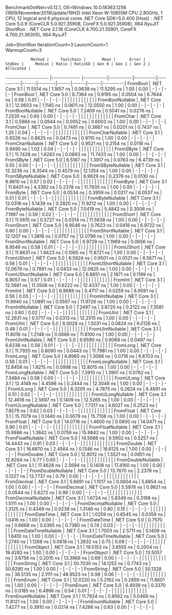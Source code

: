 
BenchmarkDotNet=v0.12.1, OS=Windows 10.0.18363.1256 (1909/November2018Update/19H2)
Intel Xeon W-10855M CPU 2.80GHz, 1 CPU, 12 logical and 6 physical cores
.NET Core SDK=5.0.400
  [Host]   : .NET Core 5.0.9 (CoreCLR 5.0.921.35908, CoreFX 5.0.921.35908), X64 RyuJIT
  ShortRun : .NET Core 3.1.18 (CoreCLR 4.700.21.35901, CoreFX 4.700.21.36305), X64 RyuJIT

Job=ShortRun  IterationCount=3  LaunchCount=1  
WarmupCount=3  

               Method |     Toolchain |       Mean |      Error |    StdDev |     Median | Ratio | RatioSD | Gen 0 | Gen 1 | Gen 2 | Allocated |
--------------------- |-------------- |-----------:|-----------:|----------:|-----------:|------:|--------:|------:|------:|------:|----------:|
             FromBool | .NET Core 3.1 | 11.5514 ns |  1.1657 ns | 0.0639 ns | 11.5295 ns |  1.00 |    0.00 |     - |     - |     - |         - |
             FromBool | .NET Core 5.0 |  6.7364 ns |  0.9195 ns | 0.0504 ns |  6.7644 ns |  0.58 |    0.01 |     - |     - |     - |         - |
                      |               |            |            |           |            |       |         |       |       |       |           |
     FromBoolNullable | .NET Core 3.1 | 12.0603 ns |  1.1145 ns | 0.0611 ns | 12.0550 ns |  1.00 |    0.00 |     - |     - |     - |         - |
     FromBoolNullable | .NET Core 5.0 |  7.2409 ns |  0.5041 ns | 0.0276 ns |  7.2535 ns |  0.60 |    0.00 |     - |     - |     - |         - |
                      |               |            |            |           |            |       |         |       |       |       |           |
             FromChar | .NET Core 3.1 |  0.5984 ns |  0.0944 ns | 0.0052 ns |  0.6003 ns |  1.00 |    0.00 |     - |     - |     - |         - |
             FromChar | .NET Core 5.0 |  0.7481 ns |  0.3667 ns | 0.0201 ns |  0.7437 ns |  1.25 |    0.04 |     - |     - |     - |         - |
                      |               |            |            |           |            |       |         |       |       |       |           |
     FromCharNullable | .NET Core 3.1 |  0.9326 ns |  0.8625 ns | 0.0473 ns |  0.9110 ns |  1.00 |    0.00 |     - |     - |     - |         - |
     FromCharNullable | .NET Core 5.0 |  0.9521 ns |  0.2154 ns | 0.0118 ns |  0.9490 ns |  1.02 |    0.04 |     - |     - |     - |         - |
                      |               |            |            |           |            |       |         |       |       |       |           |
            FromSByte | .NET Core 3.1 | 11.7428 ns |  1.6283 ns | 0.0893 ns | 11.7433 ns |  1.00 |    0.00 |     - |     - |     - |         - |
            FromSByte | .NET Core 5.0 |  6.5167 ns |  1.3917 ns | 0.0763 ns |  6.4739 ns |  0.55 |    0.00 |     - |     - |     - |         - |
                      |               |            |            |           |            |       |         |       |       |       |           |
    FromSByteNullable | .NET Core 3.1 | 12.3236 ns |  8.3544 ns | 0.4579 ns | 12.1354 ns |  1.00 |    0.00 |     - |     - |     - |         - |
    FromSByteNullable | .NET Core 5.0 |  6.9629 ns |  0.2376 ns | 0.0130 ns |  6.9610 ns |  0.57 |    0.02 |     - |     - |     - |         - |
                      |               |            |            |           |            |       |         |       |       |       |           |
             FromByte | .NET Core 3.1 | 11.8401 ns |  4.3392 ns | 0.2378 ns | 11.7935 ns |  1.00 |    0.00 |     - |     - |     - |         - |
             FromByte | .NET Core 5.0 |  6.0534 ns |  0.3959 ns | 0.0217 ns |  6.0537 ns |  0.51 |    0.01 |     - |     - |     - |         - |
                      |               |            |            |           |            |       |         |       |       |       |           |
     FromByteNullable | .NET Core 3.1 | 12.0316 ns |  5.1439 ns | 0.2820 ns | 11.9212 ns |  1.00 |    0.00 |     - |     - |     - |         - |
     FromByteNullable | .NET Core 5.0 |  7.0419 ns |  5.4842 ns | 0.3006 ns |  7.1997 ns |  0.59 |    0.02 |     - |     - |     - |         - |
                      |               |            |            |           |            |       |         |       |       |       |           |
            FromShort | .NET Core 3.1 | 11.5615 ns |  0.5727 ns | 0.0314 ns | 11.5638 ns |  1.00 |    0.00 |     - |     - |     - |         - |
            FromShort | .NET Core 5.0 |  6.9546 ns |  0.7623 ns | 0.0418 ns |  6.9722 ns |  0.60 |    0.00 |     - |     - |     - |         - |
                      |               |            |            |           |            |       |         |       |       |       |           |
    FromShortNullable | .NET Core 3.1 | 12.1207 ns |  1.3816 ns | 0.0757 ns | 12.0799 ns |  1.00 |    0.00 |     - |     - |     - |         - |
    FromShortNullable | .NET Core 5.0 |  6.9729 ns |  1.1969 ns | 0.0656 ns |  6.9546 ns |  0.58 |    0.01 |     - |     - |     - |         - |
                      |               |            |            |           |            |       |         |       |       |       |           |
           FromUShort | .NET Core 3.1 | 11.8631 ns |  1.9423 ns | 0.1065 ns | 11.8721 ns |  1.00 |    0.00 |     - |     - |     - |         - |
           FromUShort | .NET Core 5.0 |  6.5924 ns |  0.9501 ns | 0.0521 ns |  6.5671 ns |  0.56 |    0.01 |     - |     - |     - |         - |
                      |               |            |            |           |            |       |         |       |       |       |           |
   FromUShortNullable | .NET Core 3.1 | 12.0678 ns |  0.7891 ns | 0.0433 ns | 12.0625 ns |  1.00 |    0.00 |     - |     - |     - |         - |
   FromUShortNullable | .NET Core 5.0 |  6.8851 ns |  2.1871 ns | 0.1199 ns |  6.9057 ns |  0.57 |    0.01 |     - |     - |     - |         - |
                      |               |            |            |           |            |       |         |       |       |       |           |
              FromInt | .NET Core 3.1 | 12.5681 ns | 11.3508 ns | 0.6222 ns | 12.4337 ns |  1.00 |    0.00 |     - |     - |     - |         - |
              FromInt | .NET Core 5.0 |  6.9689 ns |  0.4717 ns | 0.0259 ns |  6.9591 ns |  0.56 |    0.03 |     - |     - |     - |         - |
                      |               |            |            |           |            |       |         |       |       |       |           |
      FromIntNullable | .NET Core 3.1 | 11.9940 ns |  1.0891 ns | 0.0597 ns | 11.9726 ns |  1.00 |    0.00 |     - |     - |     - |         - |
      FromIntNullable | .NET Core 5.0 |  7.2497 ns |  3.8720 ns | 0.2122 ns |  7.3581 ns |  0.60 |    0.02 |     - |     - |     - |         - |
                      |               |            |            |           |            |       |         |       |       |       |           |
             FromUInt | .NET Core 3.1 | 12.2631 ns |  0.5717 ns | 0.0313 ns | 12.2515 ns |  1.00 |    0.00 |     - |     - |     - |         - |
             FromUInt | .NET Core 5.0 |  6.0028 ns |  1.5031 ns | 0.0824 ns |  6.0126 ns |  0.49 |    0.01 |     - |     - |     - |         - |
                      |               |            |            |           |            |       |         |       |       |       |           |
     FromUIntNullable | .NET Core 3.1 | 11.8018 ns |  1.2148 ns | 0.0666 ns | 11.8100 ns |  1.00 |    0.00 |     - |     - |     - |         - |
     FromUIntNullable | .NET Core 5.0 |  6.6590 ns |  0.9069 ns | 0.0497 ns |  6.6338 ns |  0.56 |    0.01 |     - |     - |     - |         - |
                      |               |            |            |           |            |       |         |       |       |       |           |
             FromLong | .NET Core 3.1 | 11.7920 ns |  0.8090 ns | 0.0443 ns | 11.7981 ns |  1.00 |    0.00 |     - |     - |     - |         - |
             FromLong | .NET Core 5.0 |  6.8960 ns |  1.3066 ns | 0.0716 ns |  6.8703 ns |  0.58 |    0.01 |     - |     - |     - |         - |
                      |               |            |            |           |            |       |         |       |       |       |           |
     FromLongNullable | .NET Core 3.1 | 12.8458 ns |  1.8215 ns | 0.0998 ns | 12.8015 ns |  1.00 |    0.00 |     - |     - |     - |         - |
     FromLongNullable | .NET Core 5.0 |  7.3910 ns |  1.3901 ns | 0.0762 ns |  7.3484 ns |  0.58 |    0.00 |     - |     - |     - |         - |
                      |               |            |            |           |            |       |         |       |       |       |           |
            FromULong | .NET Core 3.1 | 12.4148 ns |  4.4586 ns | 0.2444 ns | 12.3048 ns |  1.00 |    0.00 |     - |     - |     - |         - |
            FromULong | .NET Core 5.0 |  6.3205 ns |  4.7875 ns | 0.2624 ns |  6.4691 ns |  0.51 |    0.02 |     - |     - |     - |         - |
                      |               |            |            |           |            |       |         |       |       |       |           |
    FromULongNullable | .NET Core 3.1 | 12.4618 ns |  2.5697 ns | 0.1409 ns | 12.5265 ns |  1.00 |    0.00 |     - |     - |     - |         - |
    FromULongNullable | .NET Core 5.0 |  7.7317 ns |  4.6027 ns | 0.2523 ns |  7.8579 ns |  0.62 |    0.03 |     - |     - |     - |         - |
                      |               |            |            |           |            |       |         |       |       |       |           |
            FromFloat | .NET Core 3.1 | 15.7079 ns |  0.1440 ns | 0.0079 ns | 15.7108 ns |  1.00 |    0.00 |     - |     - |     - |         - |
            FromFloat | .NET Core 5.0 | 14.0716 ns |  1.4600 ns | 0.0800 ns | 14.0471 ns |  0.90 |    0.01 |     - |     - |     - |         - |
                      |               |            |            |           |            |       |         |       |       |       |           |
    FromFloatNullable | .NET Core 3.1 | 15.9886 ns |  1.3842 ns | 0.0759 ns | 15.9842 ns |  1.00 |    0.00 |     - |     - |     - |         - |
    FromFloatNullable | .NET Core 5.0 | 14.5686 ns |  9.5902 ns | 0.5257 ns | 14.4442 ns |  0.91 |    0.03 |     - |     - |     - |         - |
                      |               |            |            |           |            |       |         |       |       |       |           |
           FromDouble | .NET Core 3.1 | 16.6870 ns |  2.4564 ns | 0.1346 ns | 16.6125 ns |  1.00 |    0.00 |     - |     - |     - |         - |
           FromDouble | .NET Core 5.0 | 12.8012 ns |  1.5521 ns | 0.0851 ns | 12.8264 ns |  0.77 |    0.00 |     - |     - |     - |         - |
                      |               |            |            |           |            |       |         |       |       |       |           |
   FromDoubleNullable | .NET Core 3.1 | 17.4628 ns |  2.5694 ns | 0.1408 ns | 17.4160 ns |  1.00 |    0.00 |     - |     - |     - |         - |
   FromDoubleNullable | .NET Core 5.0 | 13.7670 ns |  2.2378 ns | 0.1227 ns | 13.7737 ns |  0.79 |    0.00 |     - |     - |     - |         - |
                      |               |            |            |           |            |       |         |       |       |       |           |
          FromDecimal | .NET Core 3.1 |  5.6691 ns |  1.1017 ns | 0.0604 ns |  5.6854 ns |  1.00 |    0.00 |     - |     - |     - |         - |
          FromDecimal | .NET Core 5.0 |  5.5978 ns |  0.9921 ns | 0.0544 ns |  5.6272 ns |  0.99 |    0.00 |     - |     - |     - |         - |
                      |               |            |            |           |            |       |         |       |       |       |           |
  FromDecimalNullable | .NET Core 3.1 |  1.6724 ns |  5.8349 ns | 0.3198 ns |  1.5111 ns |  1.00 |    0.00 |     - |     - |     - |         - |
  FromDecimalNullable | .NET Core 5.0 |  1.3125 ns |  0.4349 ns | 0.0238 ns |  1.3146 ns |  0.80 |    0.15 |     - |     - |     - |         - |
                      |               |            |            |           |            |       |         |       |       |       |           |
         FromDateTime | .NET Core 3.1 |  1.0259 ns |  0.6545 ns | 0.0359 ns |  1.0416 ns |  1.00 |    0.00 |     - |     - |     - |         - |
         FromDateTime | .NET Core 5.0 |  0.7570 ns |  0.6668 ns | 0.0365 ns |  0.7380 ns |  0.74 |    0.03 |     - |     - |     - |         - |
                      |               |            |            |           |            |       |         |       |       |       |           |
 FromDateTimeNullable | .NET Core 3.1 |  1.7003 ns |  2.5711 ns | 0.1409 ns |  1.6410 ns |  1.00 |    0.00 |     - |     - |     - |         - |
 FromDateTimeNullable | .NET Core 5.0 |  1.2740 ns |  1.1268 ns | 0.0618 ns |  1.2632 ns |  0.75 |    0.09 |     - |     - |     - |         - |
                      |               |            |            |           |            |       |         |       |       |       |           |
           FromObject | .NET Core 3.1 | 19.5153 ns |  3.6555 ns | 0.2004 ns | 19.4283 ns |  1.00 |    0.00 |     - |     - |     - |         - |
           FromObject | .NET Core 5.0 | 13.5057 ns |  3.6756 ns | 0.2015 ns | 13.3966 ns |  0.69 |    0.00 |     - |     - |     - |         - |
                      |               |            |            |           |            |       |         |       |       |       |           |
           FromString | .NET Core 3.1 | 50.7030 ns | 14.1252 ns | 0.7743 ns | 50.6290 ns |  1.00 |    0.00 |     - |     - |     - |         - |
           FromString | .NET Core 5.0 | 50.1328 ns | 38.5135 ns | 2.1111 ns | 48.9523 ns |  0.99 |    0.06 |     - |     - |     - |         - |
                      |               |            |            |           |            |       |         |       |       |       |           |
             FromEnum | .NET Core 3.1 | 12.0220 ns |  5.2162 ns | 0.2859 ns | 11.8601 ns |  1.00 |    0.00 |     - |     - |     - |         - |
             FromEnum | .NET Core 5.0 |  6.4939 ns |  0.3370 ns | 0.0185 ns |  6.4966 ns |  0.54 |    0.01 |     - |     - |     - |         - |
                      |               |            |            |           |            |       |         |       |       |       |           |
     FromEnumNullable | .NET Core 3.1 | 11.7924 ns |  0.8562 ns | 0.0469 ns | 11.8121 ns |  1.00 |    0.00 |     - |     - |     - |         - |
     FromEnumNullable | .NET Core 5.0 |  7.4277 ns |  0.3910 ns | 0.0214 ns |  7.4266 ns |  0.63 |    0.00 |     - |     - |     - |         - |
